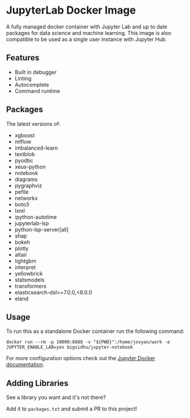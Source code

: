 # JupyterLab Docker Image

A fully managed docker container with Jupyter Lab and up to date packages for data science and machine learning. This image is also compatible to be used as a single user instance with Jupyter Hub.

## Features

- Built in debugger
- Linting
- Autocomplete
- Command runtime

## Packages

The latest versions of:
- xgboost
- mlflow
- imbalanced-learn 
- textblob 
- pyodbc 
- xeus-python 
- notebook
- diagrams 
- pygraphviz 
- pefile 
- networkx 
- boto3
- lxml
- ipython-autotime
- jupyterlab-lsp
- python-lsp-server[all]
- shap
- bokeh
- plotly
- altair
- lightgbm
- interpret
- yellowbrick
- statsmodels
- transformers
- elasticsearch-dsl>=7.0.0,<8.0.0
- eland
## Usage

To run this as a standalone Docker container run the following command:

`docker run --rm -p 10000:8888 -v "${PWD}":/home/jovyan/work -e JUPYTER_ENABLE_LAB=yes bigsidhu/jupyter-notebook`

For more configuration options check out the [Jupyter Docker documentation](https://jupyter-docker-stacks.readthedocs.io/en/latest/using/common.html).

## Adding Libraries

See a library you want and it's not there?

Add it to `packages.txt` and submit a PR to this project!
